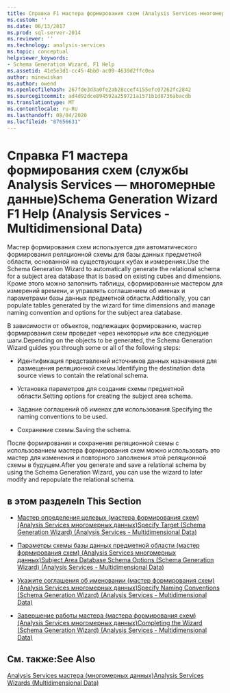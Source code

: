 ```yaml
---
title: Справка F1 мастера формирования схем (Analysis Services-многомерные данные) | Документация Майкрософт
ms.custom: ''
ms.date: 06/13/2017
ms.prod: sql-server-2014
ms.reviewer: ''
ms.technology: analysis-services
ms.topic: conceptual
helpviewer_keywords:
- Schema Generation Wizard, F1 Help
ms.assetid: 41e5e3d1-cc45-4bb0-ac09-4639d2ffc0ea
author: minewiskan
ms.author: owend
ms.openlocfilehash: 267fde3d3a0fe2ab28ccef4155efc07262fc2842
ms.sourcegitcommit: ad4d92dce894592a259721a1571b1d8736abacdb
ms.translationtype: MT
ms.contentlocale: ru-RU
ms.lasthandoff: 08/04/2020
ms.locfileid: "87656631"
---
```

# <a name="schema-generation-wizard-f1-help-analysis-services---multidimensional-data"></a><span data-ttu-id="43499-102">Справка F1 мастера формирования схем (службы Analysis Services — многомерные данные)</span><span class="sxs-lookup"><span data-stu-id="43499-102">Schema Generation Wizard F1 Help (Analysis Services - Multidimensional Data)</span></span>
  <span data-ttu-id="43499-103">Мастер формирования схем используется для автоматического формирования реляционной схемы для базы данных предметной области, основанной на существующих кубах и измерениях.</span><span class="sxs-lookup"><span data-stu-id="43499-103">Use the Schema Generation Wizard to automatically generate the relational schema for a subject area database that is based on existing cubes and dimensions.</span></span> <span data-ttu-id="43499-104">Кроме этого можно заполнить таблицы, сформированные мастером для измерений времени, и управлять соглашением об именах и параметрами базы данных предметной области.</span><span class="sxs-lookup"><span data-stu-id="43499-104">Additionally, you can populate tables generated by the wizard for time dimensions and manage naming convention and options for the subject area database.</span></span>  
  
 <span data-ttu-id="43499-105">В зависимости от объектов, подлежащих формированию, мастер формирования схем проведет через некоторые или все следующие шаги.</span><span class="sxs-lookup"><span data-stu-id="43499-105">Depending on the objects to be generated, the Schema Generation Wizard guides you through some or all of the following steps:</span></span>  
  
-   <span data-ttu-id="43499-106">Идентификация представлений источников данных назначения для размещения реляционной схемы.</span><span class="sxs-lookup"><span data-stu-id="43499-106">Identifying the destination data source views to contain the relational schema.</span></span>  
  
-   <span data-ttu-id="43499-107">Установка параметров для создания схемы предметной области.</span><span class="sxs-lookup"><span data-stu-id="43499-107">Setting options for creating the subject area schema.</span></span>  
  
-   <span data-ttu-id="43499-108">Задание соглашений об именах для использования.</span><span class="sxs-lookup"><span data-stu-id="43499-108">Specifying the naming conventions to be used.</span></span>  
  
-   <span data-ttu-id="43499-109">Сохранение схемы.</span><span class="sxs-lookup"><span data-stu-id="43499-109">Saving the schema.</span></span>  
  
 <span data-ttu-id="43499-110">После формирования и сохранения реляционной схемы с использованием мастера формирования схем можно использовать это мастер для изменения и повторного заполнения этой реляционной схемы в будущем.</span><span class="sxs-lookup"><span data-stu-id="43499-110">After you generate and save a relational schema by using the Schema Generation Wizard, you can use the wizard to later modify and repopulate the relational schema.</span></span>  
  
## <a name="in-this-section"></a><span data-ttu-id="43499-111">в этом разделе</span><span class="sxs-lookup"><span data-stu-id="43499-111">In This Section</span></span>  
  
-   [<span data-ttu-id="43499-112">Мастер определения целевых &#40;мастера формирования схем&#41; &#40;Analysis Services многомерных данных&#41;</span><span class="sxs-lookup"><span data-stu-id="43499-112">Specify Target &#40;Schema Generation Wizard&#41; &#40;Analysis Services - Multidimensional Data&#41;</span></span>](specify-target-schema-generation-wizard-analysis-services-multidimensional-data.md)  
  
-   [<span data-ttu-id="43499-113">Параметры схемы базы данных предметной области &#40;мастер формирования схем&#41; &#40;Analysis Services многомерных данных&#41;</span><span class="sxs-lookup"><span data-stu-id="43499-113">Subject Area Database Schema Options &#40;Schema Generation Wizard&#41; &#40;Analysis Services - Multidimensional Data&#41;</span></span>](subject-area-database-schema-options-analysis-services-multidimensional-data.md)  
  
-   [<span data-ttu-id="43499-114">Укажите соглашения об именовании &#40;мастер формирования схем&#41; &#40;Analysis Services многомерных данных&#41;</span><span class="sxs-lookup"><span data-stu-id="43499-114">Specify Naming Conventions &#40;Schema Generation Wizard&#41; &#40;Analysis Services - Multidimensional Data&#41;</span></span>](specify-naming-conventions-schema-generation-analysis-services-multidimensional-data.md)  
  
-   [<span data-ttu-id="43499-115">Завершение работы мастера &#40;мастера формирования схем&#41; &#40;Analysis Services многомерных данных&#41;</span><span class="sxs-lookup"><span data-stu-id="43499-115">Completing the Wizard &#40;Schema Generation Wizard&#41; &#40;Analysis Services - Multidimensional Data&#41;</span></span>](complete-schema-generation-wizard-analysis-services-multidimensional-data.md)  
  
## <a name="see-also"></a><span data-ttu-id="43499-116">См. также:</span><span class="sxs-lookup"><span data-stu-id="43499-116">See Also</span></span>  
 [<span data-ttu-id="43499-117">Analysis Services мастера &#40;многомерных данных&#41;</span><span class="sxs-lookup"><span data-stu-id="43499-117">Analysis Services Wizards &#40;Multidimensional Data&#41;</span></span>](analysis-services-wizards-multidimensional-data.md)  
  
  
